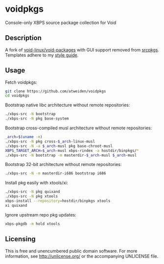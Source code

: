 voidpkgs
========

Console-only XBPS source package collection for Void


Description
-----------

A fork of [void-linux/void-packages][void-linux/void-packages] with GUI
support removed from [srcpkgs][srcpkgs]. Templates adhere to my [style
guide][style guide].


Usage
-----

Fetch voidpkgs:

```sh
git clone https://github.com/atweiden/voidpkgs
cd voidpkgs
```

Bootstrap native libc architecture without remote repositories:

```sh
./xbps-src -N bootstrap
./xbps-src -N pkg base-system
```

Bootstrap cross-compiled musl architecture without remote repositories:

```sh
_arch=$(uname -m)
./xbps-src -N pkg cross-$_arch-linux-musl
./xbps-src -N -a $_arch-musl pkg base-chroot-musl
XBPS_TARGET_ARCH=$_arch-musl xbps-rindex -a hostdir/binpkgs/*
./xbps-src -N bootstrap -m masterdir-$_arch-musl $_arch-musl
```

Bootstrap 32-bit architecture without remote repositories:

```sh
./xbps-src -N -m masterdir-i686 bootstrap i686
```

Install pkg easily with xtools/xi:

```sh
./xbps-src -N pkg quixand
./xbps-src -N pkg xtools
xbps-install --repository=hostdir/binpkgs xtools
xi quixand
```

Ignore upstream repo pkg updates:

```sh
xbps-pkgdb -m hold xtools
```


Licensing
---------

This is free and unencumbered public domain software. For more
information, see http://unlicense.org/ or the accompanying UNLICENSE file.


[srcpkgs]: srcpkgs/
[style guide]: doc/STYLE.md
[void-linux/void-packages]: https://github.com/void-linux/void-packages

